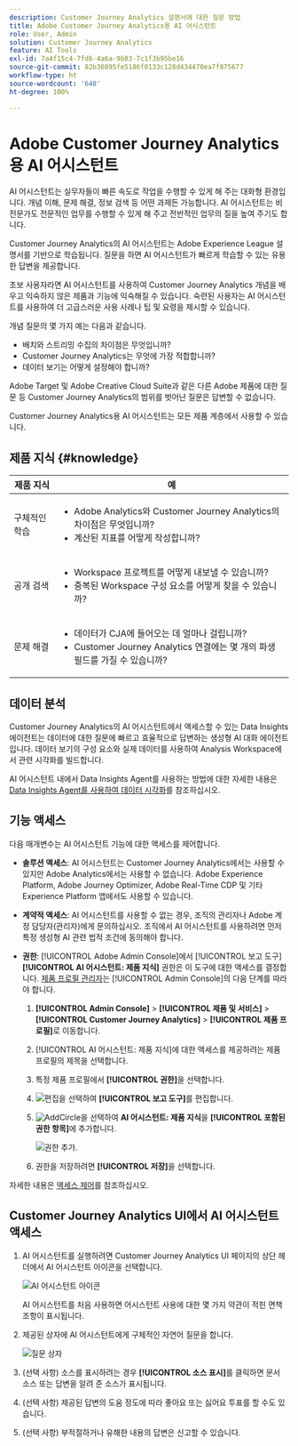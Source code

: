 ```yaml
---
description: Customer Journey Analytics 설명서에 대한 질문 방법
title: Adobe Customer Journey Analytics용 AI 어시스턴트
role: User, Admin
solution: Customer Journey Analytics
feature: AI Tools
exl-id: 7a4f15c4-7fd6-4a6a-9b83-7c1f3b95be16
source-git-commit: 82b36895fe5186f0133c128d434470ea7f875677
workflow-type: ht
source-wordcount: '648'
ht-degree: 100%

---
```



# Adobe Customer Journey Analytics용 AI 어시스턴트

AI 어시스턴트는 실무자들이 빠른 속도로 작업을 수행할 수 있게 해 주는 대화형 환경입니다. 개념 이해, 문제 해결, 정보 검색 등 어떤 과제든 가능합니다. AI 어시스턴트는 비전문가도 전문적인 업무를 수행할 수 있게 해 주고 전반적인 업무의 질을 높여 주기도 합니다.

Customer Journey Analytics의 AI 어시스턴트는 Adobe Experience League 설명서를 기반으로 학습됩니다. 질문을 하면 AI 어시스턴트가 빠르게 학습할 수 있는 유용한 답변을 제공합니다.

초보 사용자라면 AI 어시스턴트를 사용하여 Customer Journey Analytics 개념을 배우고 익숙하지 않은 제품과 기능에 익숙해질 수 있습니다. 숙련된 사용자는 AI 어시스턴트를 사용하여 더 고급스러운 사용 사례나 팁 및 요령을 제시할 수 있습니다.

개념 질문의 몇 가지 예는 다음과 같습니다.

* 배치와 스트리밍 수집의 차이점은 무엇입니까?
* Customer Journey Analytics는 무엇에 가장 적합합니까?
* 데이터 보기는 어떻게 설정해야 합니까?

Adobe Target 및 Adobe Creative Cloud Suite과 같은 다른 Adobe 제품에 대한 질문 등 Customer Journey Analytics의 범위를 벗어난 질문은 답변할 수 없습니다.

Customer Journey Analytics용 AI 어시스턴트는 모든 제품 계층에서 사용할 수 있습니다.

## 제품 지식 {#knowledge}

| 제품 지식 | 예 |
| --- | --- |
| 구체적인 학습 | <ul><li>Adobe Analytics와 Customer Journey Analytics의 차이점은 무엇입니까?</li><li>계산된 지표를 어떻게 작성합니까?</li></ul> |
| 공개 검색 | <ul><li>Workspace 프로젝트를 어떻게 내보낼 수 있습니까?</li><li>중복된 Workspace 구성 요소를 어떻게 찾을 수 있습니까?</li></ul> |
| 문제 해결 | <ul><li>데이터가 CJA에 들어오는 데 얼마나 걸립니까?</li><li>Customer Journey Analytics 연결에는 몇 개의 파생 필드를 가질 수 있습니까?</li></ul> |

## 데이터 분석

Customer Journey Analytics의 AI 어시스턴트에서 액세스할 수 있는 Data Insights 에이전트는 데이터에 대한 질문에 빠르고 효율적으로 답변하는 생성형 AI 대화 에이전트입니다. 데이터 보기의 구성 요소와 실제 데이터를 사용하여 Analysis Workspace에서 관련 시각화를 빌드합니다.

AI 어시스턴트 내에서 Data Insights Agent를 사용하는 방법에 대한 자세한 내용은 [Data Insights Agent를 사용하여 데이터 시각화](/help/data-analysis-ai.md)를 참조하십시오.

## 기능 액세스

다음 매개변수는 AI 어시스턴트 기능에 대한 액세스를 제어합니다.

* **솔루션 액세스**: AI 어시스턴트는 Customer Journey Analytics에서는 사용할 수 있지만 Adobe Analytics에서는 사용할 수 없습니다. Adobe Experience Platform, Adobe Journey Optimizer, Adobe Real-Time CDP 및 기타 Experience Platform 앱에서도 사용할 수 있습니다.

* **계약적 액세스**: AI 어시스턴트를 사용할 수 없는 경우, 조직의 관리자나 Adobe 계정 담당자(관리자)에게 문의하십시오. 조직에서 AI 어시스턴트를 사용하려면 먼저 특정 생성형 AI 관련 법적 조건에 동의해야 합니다.

* **권한**: [!UICONTROL Adobe Admin Console]에서 [!UICONTROL 보고 도구] **[!UICONTROL AI 어시스턴트: 제품 지식]** 권한은 이 도구에 대한 액세스를 결정합니다. [제품 프로필 관리자](https://helpx.adobe.com/kr/enterprise/using/manage-product-profiles.html)는 [!UICONTROL Admin Console]의 다음 단계를 따라야 합니다.
   1. **[!UICONTROL Admin Console]** > **[!UICONTROL 제품 및 서비스]** > **[!UICONTROL Customer Journey Analytics]** > **[!UICONTROL 제품 프로필]**&#x200B;로 이동합니다.
   1. [!UICONTROL AI 어시스턴트: 제품 지식]에 대한 액세스를 제공하려는 제품 프로필의 제목을 선택합니다.
   1. 특정 제품 프로필에서 **[!UICONTROL 권한]**&#x200B;을 선택합니다.
   1. ![편집](/help/assets/icons/Edit.svg)을 선택하여 **[!UICONTROL 보고 도구]**&#x200B;를 편집합니다.
   1. ![AddCircle](/help/assets/icons/AddCircle.svg)을 선택하여 **AI 어시스턴트: 제품 지식**&#x200B;을 **[!UICONTROL 포함된 권한 항목]**&#x200B;에 추가합니다.

      ![권한 추가](assets/ai-assistant-permissions.png).

   1. 권한을 저장하려면 **[!UICONTROL 저장]**&#x200B;을 선택합니다.

자세한 내용은 [액세스 제어](/help/technotes/access-control.md#access-control)를 참조하십시오.

## Customer Journey Analytics UI에서 AI 어시스턴트 액세스

1. AI 어시스턴트를 실행하려면 Customer Journey Analytics UI 페이지의 상단 헤더에서 AI 어시스턴트 아이콘을 선택합니다.

   ![AI 어시스턴트 아이콘](assets/ai-asst1.png)

   AI 어시스턴트를 처음 사용하면 어시스턴트 사용에 대한 몇 가지 약관이 적힌 면책 조항이 표시됩니다.

1. 제공된 상자에 AI 어시스턴트에게 구체적인 자연어 질문을 합니다.

   ![질문 상자](assets/ai-asst2.png)

1. (선택 사항) 소스를 표시하려는 경우 **[!UICONTROL 소스 표시]**&#x200B;를 클릭하면 문서 소스 또는 답변을 알려 준 소스가 표시됩니다.

1. (선택 사항) 제공된 답변의 도움 정도에 따라 좋아요 또는 싫어요 투표를 할 수도 있습니다.

1. (선택 사항) 부적절하거나 유해한 내용의 답변은 신고할 수 있습니다.
